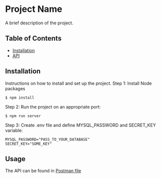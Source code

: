 # Project Name

A brief description of the project.

## Table of Contents

- [Installation](#installation)
- [API](#API)

## Installation

Instructions on how to install and set up the project.
Step 1: Install Node packages

```
$ npm install
```

Step 2: Run the project on an appropriate port:

```
$ npm run server
```

Step 3: Create .env file and define MYSQL_PASSWORD and SECRET_KEY variable:

```.env
MYSQL_PASSWORD="PASS_TO_YOUR_DATABASE"
SECRET_KEY="SOME_KEY"
```

## Usage

The API can be found in [Postman file](/REST_API_RED_KINGDOM.postman_collection.json)
